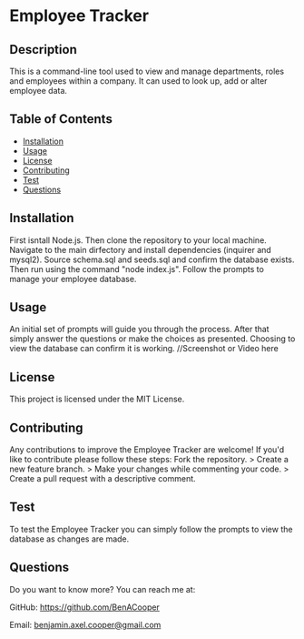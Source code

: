 
  # Employee Tracker
    
  ## Description
  This is a command-line tool used to view and manage departments, roles and employees within a company. It can used to look up, add or alter employee data.
   

  ## Table of Contents
  - [Installation](#installation)
  - [Usage](#usage) 
  - [License](#license)
  - [Contributing](#contributing)
  - [Test](#test)
  - [Questions](#questions)

    
  ## Installation
  First isntall Node.js. Then clone the repository to your local machine. Navigate to the main dirfectory and install dependencies (inquirer and mysql2). Source schema.sql and seeds.sql and confirm the database exists. Then run using the command "node index.js". Follow the prompts to manage your employee database.
    
  ## Usage
  An initial set of prompts will guide you through the process. After that simply answer the questions or make the choices as presented. Choosing to view the database can confirm it is working.
  //Screenshot or Video here

  ## License
  This project is licensed under the MIT License.
    
  ## Contributing
  Any contributions to improve the Employee Tracker are welcome! If you'd like to contribute please follow these steps: Fork the repository. > Create a new feature branch. > Make your changes while commenting your code. > Create a pull request with a descriptive comment.
    
  ## Test
  To test the Employee Tracker you can simply follow the prompts to view the database as changes are made.
    
  ## Questions
  Do you want to know more? You can reach me at:
  
  GitHub: https://github.com/BenACooper
  
  Email: benjamin.axel.cooper@gmail.com
  